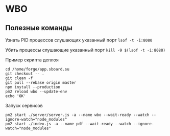# WBO

## Полезные команды

Узнать PID процессов слушающих указанный порт
`lsof -t -i:8080`

Убить процессы слушающие указанный порт
`kill -9 $(lsof -t -i:8080)`

Пример скрипта деплоя
```
cd /home/forge/app.sboard.su
git checkout -- .
git clean -f
git pull --rebase origin master 
npm install --production
pm2 reload wbo --update-env
echo 'OK'
```

Запуск сервисов
```
pm2 start ./server/server.js -a --name wbo --wait-ready --watch --ignore-watch="node_modules"
pm2 start ./index.js -a --name pdf --wait-ready --watch --ignore-watch="node_modules"
```